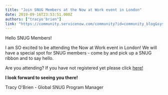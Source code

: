 ```yaml
---
title: "Join SNUG Members at the Now at Work event in London"
date: 2019-09-16T23:53:51.000Z
authors: ["tracyo'brien"]
link: "https://community.servicenow.com/community?id=community_blog&sys_id=fd33a4f7dbb7ff004819fb2439961923"
---
```

<p>Hello SNUG Members!</p>
<p>I am SO excited to be attending the Now at Work event in London! We will have a special spot for SNUG members - come by and pick up a SNUG ribbon and to say hello. </p>
<p>Are you attending? If you have not registered yet please click <a href="https://www.servicenow.com/now-at-work/london.html" rel="nofollow">here!</a></p>
<p><strong>I look forward to seeing you there!</strong></p>
<p>Tracy O&#39;Brien - Global SNUG Program Manager</p>